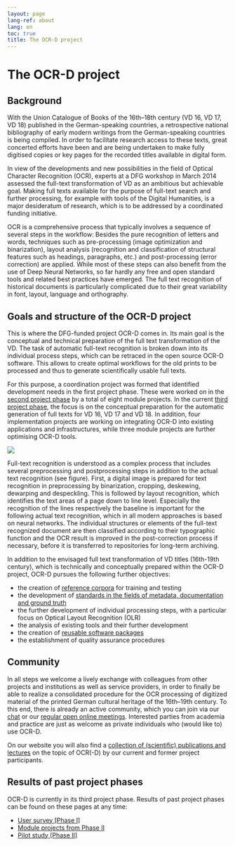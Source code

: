 ```yaml
---
layout: page
lang-ref: about
lang: en
toc: true
title: The OCR-D project
---
```


# The OCR-D project

## Background
With the Union Catalogue of Books of the 16th–18th century (VD 16, VD 17, VD 18) published in the German-speaking countries, 
a retrospective national bibliography of early modern writings from the German-speaking countries is being compiled. In order 
to facilitate research access to these texts, great concerted efforts have been and are being undertaken to make fully digitised 
copies or key pages for the recorded titles available in digital form.

In view of the developments and new possibilities in the field of Optical Character Recognition (OCR), experts at a DFG workshop in March 2014 assessed the full-text transformation of VD as an ambitious but achievable goal. Making full texts available for the purpose of full-text search and further processing, for example with tools of the Digital Humanities, is a major desideratum of research, which is to be addressed by a coordinated funding initiative.

OCR is a comprehensive process that typically involves a sequence of several steps in the workflow: Besides the pure recognition of letters and words, techniques such as pre-processing (image optimization and binarization), layout analysis (recognition and classification of structural features such as headings, paragraphs, etc.) and post-processing (error correction) are applied. While most of these steps can also benefit from the use of Deep Neural Networks, so far hardly any free and open standard tools and related best practices have emerged. The full text recognition of historical documents is particularly complicated due to their great variability in font, layout, language and orthography.

## Goals and structure of the OCR-D project
This is where the DFG-funded project OCR-D comes in. Its main goal is the conceptual and technical preparation of the full text transformation of the VD. The task of automatic full-text recognition is broken down into its individual process steps, which can be retraced in the open source OCR-D software. This allows to create optimal workflows for the old prints to be processed and thus to generate scientifically usable full texts.

For this purpose, a coordination project was formed that identified development needs in the first project phase. These were worked on in the [second project phase](phase2) by a total of eight module projects. 
In the current [third project phase](phase3), the focus is on the conceptual preparation for the automatic generation of full texts for VD 16, VD 17 and VD 18. In addition, four implementation projects are working on integrating OCR-D into existing applications and infrastructures, while three module projects are further optimising OCR-D tools.

<p class="figure img" style="max-width: 100%">
	<a href="/assets/Funktionsmodell.svg" style="max-width: 100%">
		<img src="/assets/Funktionsmodell.svg" style="max-width: 100%">
	</a>
</p>

Full-text recognition is understood as a complex process that includes several preprocessing and postprocessing steps in addition
to the actual text recognition (see figure). First, a digital image is prepared for text recognition in preprocessing by binarization, cropping,
deskewing, dewarping and despeckling. This is followed by layout recognition, which identifies the text areas of a page down to line level. 
Especially the recognition of the lines respectively the baseline is important for the following actual text recognition, which in all modern approaches is based on neural networks. 
The individual structures or elements of the full-text recognized document are then classified according to their typographic function and the OCR result is improved in the post-correction process if necessary, before it is transferred to repositories for long-term archiving.

In addition to the envisaged full text transformation of VD titles (16th-19th century), which is technically and conceptually prepared within the OCR-D project, OCR-D pursues the following further objectives:
* the creation of [reference corpora](data) for training and testing
* the development of [standards in the fields of metadata, documentation and ground truth](spec)
* the further development of individual processing steps, with a particular focus on Optical Layout Recognition (OLR)
* the analysis of existing tools and their further development
* the creation of [reusable software packages](http://www.github.com/ocr-d)
* the establishment of quality assurance procedures

## Community
In all steps we welcome a lively exchange with colleagues from other projects and institutions as well as service providers, in order to finally be able to realize a consolidated procedure for the OCR processing of digitized material of the printed German cultural heritage of the 16th–19th century.
To this end, there is already an active community, which you can join via our [chat](https://gitter.im/OCR-D/Lobby) or our [regular open online meetings](community).
Interested parties from academia and practice are just as welcome as private individuals who (would like to) use OCR-D.

On our website you will also find a [collection of (scientific) publications and lectures](publications) on the topic of OCR(-D) by our current and former project participants.

## Results of past project phases
OCR-D is currently in its third project phase. Results of past project phases can be found on these pages at any time:
* [User survey [Phase I]](user_survey)
* [Module projects from Phase II](phase2)
* [Pilot study [Phase II]](initial-tests)